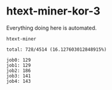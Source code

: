 # htext-miner-kor-3

Everything doing here is automated.

```
htext-miner

total: 728/4514 (16.127603012848915%)

job0: 129
job1: 129
job2: 186
job3: 141
job4: 143
```